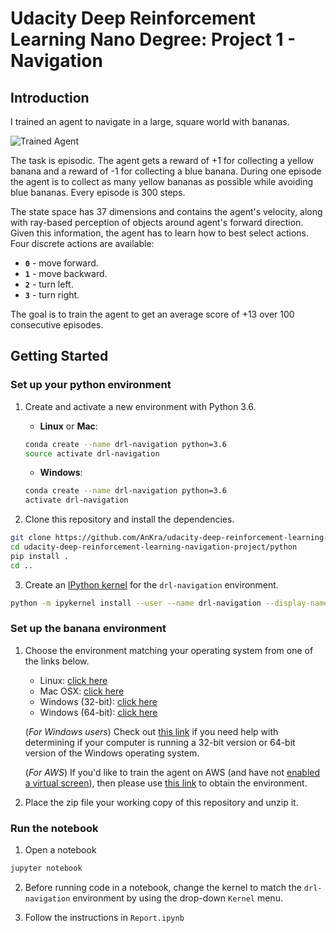 [//]: # (Image References)

[image1]: https://user-images.githubusercontent.com/10624937/42135619-d90f2f28-7d12-11e8-8823-82b970a54d7e.gif "Trained Agent"

# Udacity Deep Reinforcement Learning Nano Degree: Project 1 - Navigation

## Introduction

I trained an agent to navigate in a large, square world with bananas.

![Trained Agent][image1]

The task is episodic. The agent gets a reward of +1 for collecting a yellow banana and a reward of -1 for collecting a blue banana. During one episode the agent is to collect as many yellow bananas as possible while avoiding blue bananas. Every episode is 300 steps.

The state space has 37 dimensions and contains the agent's velocity, along with ray-based perception of objects around agent's forward direction. Given this information, the agent has to learn how to best select actions. Four discrete actions are available:
- **`0`** - move forward.
- **`1`** - move backward.
- **`2`** - turn left.
- **`3`** - turn right.

The goal is to train the agent to get an average score of +13 over 100 consecutive episodes.

## Getting Started

### Set up your python environment

1. Create and activate a new environment with Python 3.6.

	- __Linux__ or __Mac__:
	```bash
	conda create --name drl-navigation python=3.6
	source activate drl-navigation
	```
	- __Windows__:
	```bash
	conda create --name drl-navigation python=3.6
	activate drl-navigation
	```

2. Clone this repository and install the dependencies.
```bash
git clone https://github.com/AnKra/udacity-deep-reinforcement-learning-navigation-project.git
cd udacity-deep-reinforcement-learning-navigation-project/python
pip install .
cd ..
```

3. Create an [IPython kernel](http://ipython.readthedocs.io/en/stable/install/kernel_install.html) for the `drl-navigation` environment.  
```bash
python -m ipykernel install --user --name drl-navigation --display-name "drl-navigation"
```

### Set up the banana environment

1. Choose the environment matching your operating system from one of the links below.
    - Linux: [click here](https://s3-us-west-1.amazonaws.com/udacity-drlnd/P1/Banana/Banana_Linux.zip)
    - Mac OSX: [click here](https://s3-us-west-1.amazonaws.com/udacity-drlnd/P1/Banana/Banana.app.zip)
    - Windows (32-bit): [click here](https://s3-us-west-1.amazonaws.com/udacity-drlnd/P1/Banana/Banana_Windows_x86.zip)
    - Windows (64-bit): [click here](https://s3-us-west-1.amazonaws.com/udacity-drlnd/P1/Banana/Banana_Windows_x86_64.zip)

    (_For Windows users_) Check out [this link](https://support.microsoft.com/en-us/help/827218/how-to-determine-whether-a-computer-is-running-a-32-bit-version-or-64) if you need help with determining if your computer is running a 32-bit version or 64-bit version of the Windows operating system.

    (_For AWS_) If you'd like to train the agent on AWS (and have not [enabled a virtual screen](https://github.com/Unity-Technologies/ml-agents/blob/master/docs/Training-on-Amazon-Web-Service.md)), then please use [this link](https://s3-us-west-1.amazonaws.com/udacity-drlnd/P1/Banana/Banana_Linux_NoVis.zip) to obtain the environment.

2. Place the zip file your working copy of this repository and unzip it.

### Run the notebook

1. Open a notebook
```bash
jupyter notebook
```

2. Before running code in a notebook, change the kernel to match the `drl-navigation` environment by using the drop-down `Kernel` menu.

3. Follow the instructions in `Report.ipynb`
